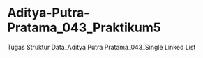 # Aditya-Putra-Pratama_043_Praktikum5
Tugas Struktur Data_Aditya Putra Pratama_043_Single Linked List
